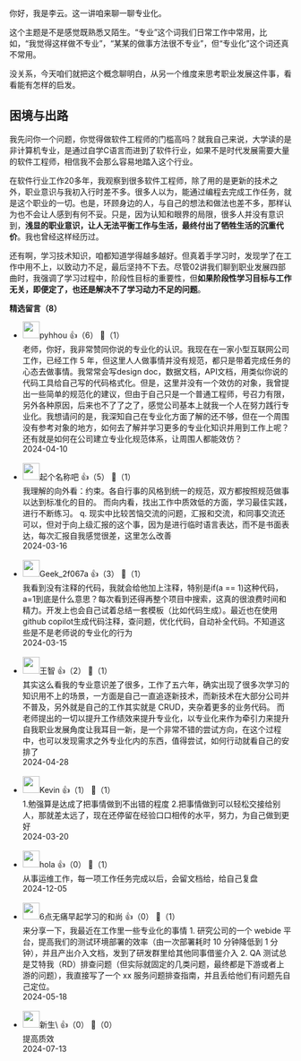 你好，我是李云。这一讲咱来聊一聊专业化。

这个主题是不是感觉既熟悉又陌生。“专业”这个词我们日常工作中常用，比如，“我觉得这样做不专业”，“某某的做事方法很不专业”，但“专业化”这个词还真不常用。

没关系，今天咱们就把这个概念聊明白，从另一个维度来思考职业发展这件事，看看能有怎样的启发。

## 困境与出路

我先问你一个问题，你觉得做软件工程师的门槛高吗？就我自己来说，大学读的是非计算机专业，是通过自学C语言而进到了软件行业，如果不是时代发展需要大量的软件工程师，相信我不会那么容易地踏入这个行业。

在软件行业工作20多年，我观察到很多软件工程师，除了用的是更新的技术之外，职业意识与我初入行时差不多。很多人以为，能通过编程去完成工作任务，就是这个职业的一切。也是，环顾身边的人，与自己的想法和做法也差不多，那样认为也不会让人感到有何不妥。只是，因为认知和眼界的局限，很多人并没有意识到，**浅显的职业意识，让人无法平衡工作与生活，最终付出了牺牲生活的沉重代价**。我也曾经这样经历过。

还有啊，学习技术知识，咱都知道学得越多越好。但真着手学习时，发现学了在工作中用不上，以致动力不足，最后坚持不下去。尽管02讲我们聊到职业发展四部曲时，我强调了学习过程中，阶段性目标的重要性，但**如果阶段性学习目标与工作无关，即便定了，也还是解决不了学习动力不足的问题**。
<div><strong>精选留言（8）</strong></div><ul>
<li><img src="http://thirdwx.qlogo.cn/mmopen/vi_32/ibZVAmmdAibBeVpUjzwId8ibgRzNk7fkuR5pgVicB5mFSjjmt2eNadlykVLKCyGA0GxGffbhqLsHnhDRgyzxcKUhjg/132" width="30px"><span>pyhhou</span> 👍（6） 💬（1）<div>老师，你好，我非常赞同你说的专业化的认识。我现在在一家小型互联网公司工作，已经工作 5 年，但这里人人做事情并没有规范，都只是带着完成任务的心态去做事情。我常常会写design doc，数据文档，API文档，用类似你说的代码工具给自己写的代码格式化。但是，这里并没有一个效仿的对象，我曾提出一些简单的规范化的建议，但由于自己只是一个普通工程师，号召力有限，另外各种原因，后来也不了了之了，感觉公司基本上就我一个人在努力践行专业化。我想请问的是，我深知自己在专业化方面了解的还不够，但在一个周围没有参考对象的地方，如何去了解并学习更多的专业化知识并用到工作上呢？还有就是如何在公司建立专业化规范体系，让周围人都能效仿？</div>2024-04-10</li><br/><li><img src="https://static001.geekbang.org/account/avatar/00/3a/ac/b7/92ebd0a5.jpg" width="30px"><span>起个名称吧</span> 👍（5） 💬（1）<div>我理解的向外看：约束。各自行事的风格到统一的规范，双方都按照规范做事以达到标准化的目的。
而向内看，找出工作中质效低的方面，学习最佳实践，进行不断练习。
q. 现实中比较苦恼交流的问题，汇报和交流，和同事交流还可以，但对于向上级汇报的这个事，因为是进行临时语言表达，而不是书面表达，每次汇报自我感觉很差，这里怎么改善</div>2024-03-16</li><br/><li><img src="" width="30px"><span>Geek_2f067a</span> 👍（3） 💬（1）<div>我看到没有注释的代码，我就会给他加上注释，特别是if(a == 1)这种代码，a=1到底是什么意思？每次看到还得再整个项目中搜索，这真的很浪费时间和精力。开发上也会自己试着总结一套模板（比如代码生成）。最近也在使用github copilot生成代码注释，查问题，优化代码，自动补全代码。不知道这些是不是老师说的专业化的行为</div>2024-03-15</li><br/><li><img src="https://static001.geekbang.org/account/avatar/00/10/79/69/5960a2af.jpg" width="30px"><span>王智</span> 👍（2） 💬（1）<div>其实这么看我的专业意识差了很多，工作了五六年，确实出现了很多次学习的知识用不上的场景，一方面是自己一直追逐新技术，而新技术在大部分公司并不普及，另外就是自己的工作其实就是 CRUD，夹杂着更多的业务代码。
而老师提出的一切以提升工作绩效来提升专业化，以专业化来作为牵引力来提升自我职业发展角度让我耳目一新，是一个非常不错的尝试方向，在这个过程中，也可以发现需求之外专业化内的东西，值得尝试，如何行动就看自己的安排了</div>2024-04-28</li><br/><li><img src="https://static001.geekbang.org/account/avatar/00/2a/29/ab/59a6e437.jpg" width="30px"><span>Kevin</span> 👍（1） 💬（1）<div>1.勉强算是达成了把事情做到不出错的程度
2.把事情做到可以轻松交接给别人，那就差太远了，现在还停留在经验口口相传的水平，努力，为自己做到更好</div>2024-03-20</li><br/><li><img src="https://static001.geekbang.org/account/avatar/00/29/6b/78/fd06541e.jpg" width="30px"><span>hola</span> 👍（0） 💬（1）<div>从事运维工作，每一项工作任务完成以后，会留文档给，给自己复盘</div>2024-12-05</li><br/><li><img src="https://static001.geekbang.org/account/avatar/00/19/fd/58/1af629c7.jpg" width="30px"><span>6点无痛早起学习的和尚</span> 👍（0） 💬（1）<div>来分享一下，我最近在工作里一些专业化的事情
1. 研究公司的一个 webide 平台，提高我们的测试环境部署的效率（由一次部署耗时 10 分钟降低到 1 分钟），并且产出介入文档，发到了研发群里给其他同事借鉴介入
2. QA 测试总是艾特我（RD）排查问题（但实际就固定的几类问题，最终都是下游或者上游的问题），我直接写了一个 xx 服务问题排查指南，并且丢给他们有问题先自己定位。</div>2024-05-18</li><br/><li><img src="https://static001.geekbang.org/account/avatar/00/12/57/f0/f6155d5f.jpg" width="30px"><span>新生\</span> 👍（0） 💬（0）<div>提高质效</div>2024-07-13</li><br/>
</ul>
